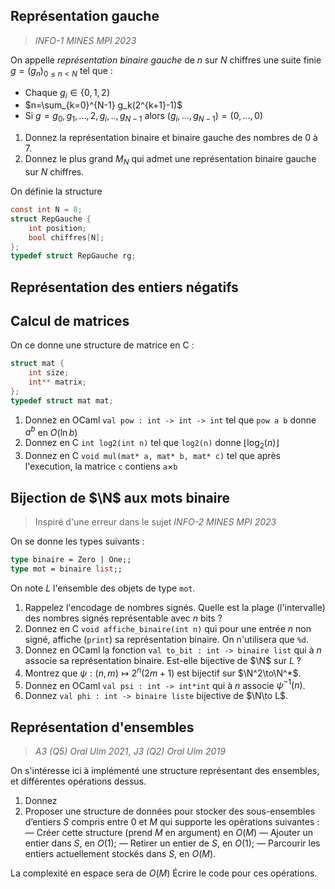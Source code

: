 ## Représentation gauche
> *INFO-1 MINES MPI 2023*


On appelle *représentation binaire gauche* de $n$ sur $N$ chiffres une suite finie $g= (g_n)_{0\le n<N}$ tel que :
 - Chaque $g_i\in\{0,1,2\}$
 - $n=\sum_{k=0}^{N-1} g_k(2^{k+1}-1)$
 - Si $g = g_0,g_1,...,2,g_i,..,g_{N-1}$ alors $(g_i,...,g_{N-1}) = (0, ..., 0)$

1. Donnez la représentation binaire et binaire gauche des nombres de $0$ à $7$.
2. Donnez le plus grand $M_N$ qui admet une représentation binaire gauche sur $N$ chiffres.

On définie la structure 
```c
const int N = 8;
struct RepGauche {
	int position;
	bool chiffres[N];
};
typedef struct RepGauche rg;
```

## Représentation des entiers négatifs

## Calcul de matrices

On ce donne une structure de matrice en C :
```c
struct mat {
	int size;
	int** matrix;
};
typedef struct mat mat;

```


1. Donnez en OCaml `val pow : int -> int -> int` tel que `pow a b` donne $a^b$ en $O(\ln b)$
2. Donnez en C `int log2(int n)` tel que `log2(n)` donne $\lfloor  \log_2(n) \rfloor$
3. Donnez en C `void mul(mat* a, mat* b, mat* c)` tel que après l'execution, la matrice `c` contiens `a`$\times$`b`

## Bijection de $\N$ aux mots binaire
> Inspiré d'une erreur dans le sujet *INFO-2 MINES MPI 2023*

On se donne les types suivants :
```ocaml
type binaire = Zero | One;;
type mot = binaire list;;
```
On note $L$ l'ensemble des objets de type `mot`.

1. Rappelez l'encodage de nombres signés. Quelle est la plage (l'intervalle) des nombres signés représentable avec $n$ bits ?
2. Donnez en C `void affiche_binaire(int n)` qui pour une entrée $n$ non signé, affiche (`print`) sa représentation binaire. On n'utilisera que `%d`.
3. Donnez en OCaml la fonction `val to_bit : int -> binaire list` qui à $n$ associe sa représentation binaire. Est-elle bijective de $\N$ sur $L$ ?
4. Montrez que $\psi : (n,m)\mapsto 2^n(2m+1)$ est bijectif sur $\N^2\to\N^*$.
6. Donnez en OCaml `val psi : int -> int*int` qui à $n$ associe $\psi^{-1}(n)$.
7. Donnez `val phi : int -> binaire liste` bijective de $\N\to L$.
## Représentation d'ensembles
> *A3 (Q5) Oral Ulm 2021*, *J3 (Q2) Oral Ulm 2019*

On s'intéresse ici à implémenté une structure représentant des ensembles, et différentes opérations dessus.

1. Donnez 
1. Proposer une structure de données pour stocker des sous-ensembles d’entiers $S$ compris entre $0$ et $M$ qui supporte les opérations suivantes :
  — Créer cette structure (prend $M$ en argument) en $O(M)$
  — Ajouter un entier dans $S$, en $O(1)$;
  — Retirer un entier de $S$, en $O(1)$;
  — Parcourir les entiers actuellement stockés dans $S$, en $O(M)$.

La complexité en espace sera de $O(M)$
Écrire le code  pour ces opérations.
<!--stackedit_data:
eyJoaXN0b3J5IjpbMTIwODc2NzcxMyw5MjY2MDI4NjUsLTE3ND
E4NDcxMjAsODYwNzEzMTEwLC05MzIyNzM0MTQsLTE3NDk1ODEx
NiwtMTk1MjQxODcxNiwxNzM0NTExMzgyXX0=
-->